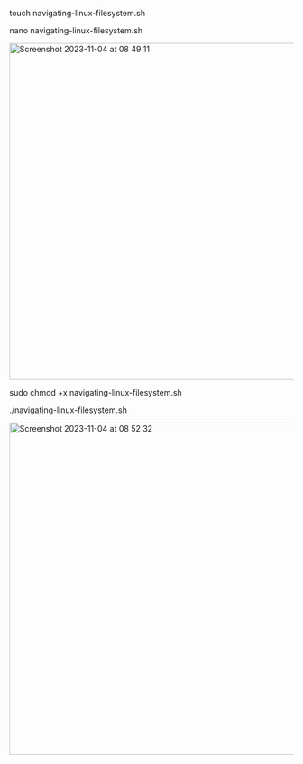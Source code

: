 touch navigating-linux-filesystem.sh

nano navigating-linux-filesystem.sh

<img width="598" alt="Screenshot 2023-11-04 at 08 49 11" src="https://github.com/kennyanju/dareio-bash-scripting/assets/10983149/2ccca3c3-ba68-42d1-8983-9d195729b95b">

sudo chmod +x navigating-linux-filesystem.sh

./navigating-linux-filesystem.sh

<img width="590" alt="Screenshot 2023-11-04 at 08 52 32" src="https://github.com/kennyanju/dareio-bash-scripting/assets/10983149/b970b577-4b7c-42bb-b46a-1ba226ecfd95">

